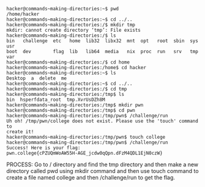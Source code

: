 ```
hacker@commands~making-directories:~$ pwd
/home/hacker
hacker@commands~making-directories:~$ cd ../..
hacker@commands~making-directories:/$ mkdir tmp
mkdir: cannot create directory ‘tmp’: File exists
hacker@commands~making-directories:/$ ls
bin   challenge  etc   home  lib32  libx32  mnt  opt   root  sbin  sys  usr
boot  dev        flag  lib   lib64  media   nix  proc  run   srv   tmp  var
hacker@commands~making-directories:/$ cd home
hacker@commands~making-directories:/home$ cd hacker
hacker@commands~making-directories:~$ ls
Desktop  a  delete  me
hacker@commands~making-directories:~$ cd ../..
hacker@commands~making-directories:/$ cd tmp
hacker@commands~making-directories:/tmp$ ls
bin  hsperfdata_root  tmp.XvrUsDZh8M
hacker@commands~making-directories:/tmp$ mkdir pwn
hacker@commands~making-directories:/tmp$ cd pwn
hacker@commands~making-directories:/tmp/pwn$ /challenge/run
Uh oh! /tmp/pwn/college does not exist. Please use the 'touch' command to
create it!
hacker@commands~making-directories:/tmp/pwn$ touch college
hacker@commands~making-directories:/tmp/pwn$ /challenge/run
Success! Here is your flag:
pwn.college{cPZUQmWoAW55H-AGE_jcdw0qQpn.dFzM4QDL1EjN0czW}
```
PROCESS: Go to / directory and find the tmp directory and then make a new directory called pwd using mkdir command and then use touch command to create a file named college and then /challenge/run to get the flag.
